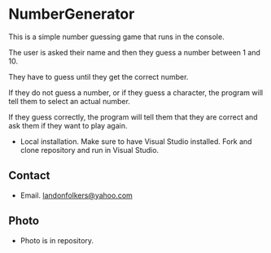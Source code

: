 # NumberGenerator

This is a simple number guessing game that runs in the console. 

The user is asked their name and then they guess a number between 1 and 10. 

They have to guess until they get the correct number. 

If they do not guess a number, or if they guess a character, the program will tell them to select an actual number. 

If they guess correctly, the program will tell them that they are correct and ask them if they want to play again. 

* Local installation. Make sure to have Visual Studio installed. Fork and clone repository and run in Visual Studio. 

## Contact 
* Email. landonfolkers@yahoo.com

## Photo 
* Photo is in repository. 
